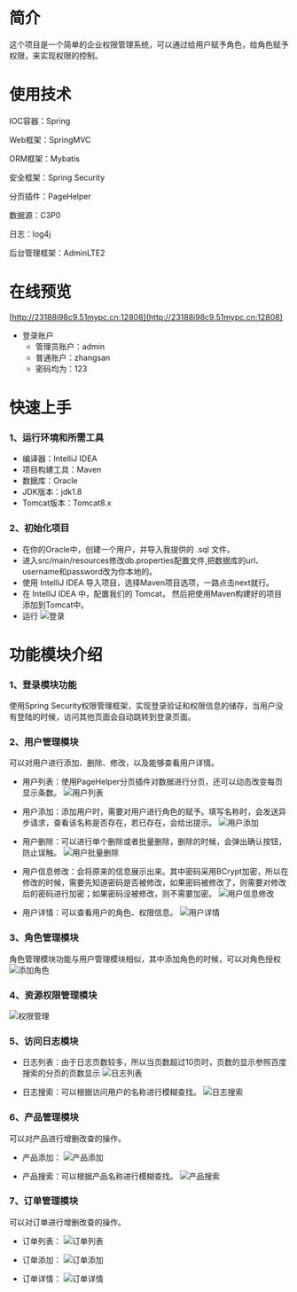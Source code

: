 # 简介
这个项目是一个简单的企业权限管理系统，可以通过给用户赋予角色，给角色赋予权限，来实现权限的控制。

# 使用技术
IOC容器：Spring

Web框架：SpringMVC

ORM框架：Mybatis

安全框架：Spring Security

分页插件：PageHelper

数据源：C3P0

日志：log4j

后台管理框架：AdminLTE2

# 在线预览
[http://23188i98c9.51mypc.cn:12808](http://23188i98c9.51mypc.cn:12808)
* 登录账户
  * 管理员账户：admin
  * 普通账户：zhangsan
  * 密码均为：123

# 快速上手
### 1、运行环境和所需工具
* 编译器：IntelliJ IDEA
* 项目构建工具：Maven
* 数据库：Oracle
* JDK版本：jdk1.8
* Tomcat版本：Tomcat8.x

### 2、初始化项目
* 在你的Oracle中，创建一个用户，并导入我提供的 .sql 文件。
* 进入src/main/resources修改db.properties配置文件,把数据库的url、username和password改为你本地的。
* 使用 IntelliJ IDEA 导入项目，选择Maven项目选项，一路点击next就行。
* 在 IntelliJ IDEA 中，配置我们的 Tomcat， 然后把使用Maven构建好的项目添加到Tomcat中。
* 运行
![登录](png/登录.PNG)

# 功能模块介绍
### 1、登录模块功能
使用Spring Security权限管理框架，实现登录验证和权限信息的储存，当用户没有登陆的时候，访问其他页面会自动跳转到登录页面。
### 2、用户管理模块
可以对用户进行添加、删除、修改，以及能够查看用户详情。
* 用户列表：使用PageHelper分页插件对数据进行分页，还可以动态改变每页显示条数。
![用户列表](png/用户列表.PNG)

* 用户添加：添加用户时，需要对用户进行角色的赋予。填写名称时，会发送异步请求，查看该名称是否存在，若已存在，会给出提示。
![用户添加](png/用户添加.PNG)

* 用户删除：可以进行单个删除或者批量删除，删除的时候，会弹出确认按钮，防止误触。
![用户批量删除](png/用户批量删除.PNG)

* 用户信息修改：会将原来的信息展示出来。其中密码采用BCrypt加密，所以在修改的时候，需要先知道密码是否被修改，如果密码被修改了，则需要对修改后的密码进行加密；如果密码没被修改，则不需要加密。
![用户信息修改](png/用户信息修改.PNG)

* 用户详情：可以查看用户的角色、权限信息。
![用户详情](png/用户详情.PNG)

### 3、角色管理模块
角色管理模块功能与用户管理模块相似，其中添加角色的时候，可以对角色授权
![添加角色](png/添加角色.PNG)

### 4、资源权限管理模块
![权限管理](png/权限管理.PNG)

### 5、访问日志模块
* 日志列表：由于日志页数较多，所以当页数超过10页时，页数的显示参照百度搜索的分页的页数显示
![日志列表](png/日志列表.PNG)

* 日志搜索：可以根据访问用户的名称进行模糊查找。
![日志搜索](png/日志搜索.PNG)

### 6、产品管理模块
可以对产品进行增删改查的操作。
* 产品添加：
![产品添加](png/产品添加.PNG)

* 产品搜索：可以根据产品名称进行模糊查找。
![产品搜索](png/产品搜索.PNG)

### 7、订单管理模块
可以对订单进行增删改查的操作。
* 订单列表：
![订单列表](png/订单列表.PNG)

* 订单添加：
![订单添加](png/订单添加.PNG)

* 订单详情：
![订单详情](png/订单详情.PNG)